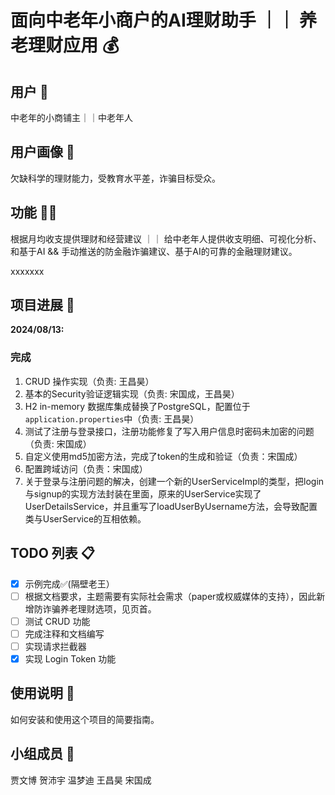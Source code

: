 # 面向中老年小商户的AI理财助手 ｜｜ 养老理财应用 💰
## 用户 👤
  中老年的小商铺主｜｜中老年人
## 用户画像 🧓
  欠缺科学的理财能力，受教育水平差，诈骗目标受众。
## 功能 ⛓️‍💥
  根据月均收支提供理财和经营建议 ｜｜ 给中老年人提供收支明细、可视化分析、和基于AI && 手动推送的防金融诈骗建议、基于AI的可靠的金融理财建议。


xxxxxxx

## 项目进展 🚀

**2024/08/13:**

  ### 完成
  1. CRUD 操作实现（负责: 王昌昊）
  2. 基本的Security验证逻辑实现（负责: 宋国成，王昌昊）
  3. H2 in-memory 数据库集成替换了PostgreSQL，配置位于`application.properties`中（负责: 王昌昊）
  4. 测试了注册与登录接口，注册功能修复了写入用户信息时密码未加密的问题（负责: 宋国成）
  5. 自定义使用md5加密方法，完成了token的生成和验证（负责：宋国成）
  6. 配置跨域访问（负责：宋国成）
  7. 关于登录与注册问题的解决，创建一个新的UserServiceImpl的类型，把login与signup的实现方法封装在里面，原来的UserService实现了UserDetailsService，并且重写了loadUserByUsername方法，会导致配置类与UserService的互相依赖。

## TODO 列表 📋
- [x] 示例完成✅(隔壁老王）
- [ ] 根据文档要求，主题需要有实际社会需求（paper或权威媒体的支持），因此新增防诈骗养老理财选项，见页首。
- [ ] 测试 CRUD 功能
- [ ] 完成注释和文档编写
- [ ] 实现请求拦截器
- [x] 实现 Login Token 功能

## 使用说明 📖

如何安装和使用这个项目的简要指南。

## 小组成员 👏
贾文博
贺沛宇
温梦迪
王昌昊
宋国成
